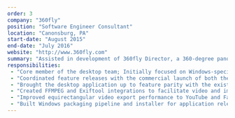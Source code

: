 ```yaml
---
order: 3
company: "360fly"
position: "Software Engineer Consultant"
location: "Canonsburg, PA"
start-date: "August 2015"
end-date: "July 2016"
website: "http://www.360fly.com"
summary: "Assisted in development of 360fly Director, a 360-degree panoramic video and image editor for desktop platforms with React, Redux, Node.js, and Electron"
responsibilities:
 - "Core member of the desktop team; Initially focused on Windows-specific issues"
 - "Coordinated feature releases with the commercial launch of both the HD and 4K cameras"
 - "Brought the desktop application up to feature parity with the existing mobile platforms"
 - "Created FFMPEG and Exiftool integrations to facilitate video and image editing capabilities"
 - "Improved equirectangular video export performance to YouTube and Facebook platforms"
 - "Built Windows packaging pipeline and installer for application releases with the WiX Toolset"
---
```

